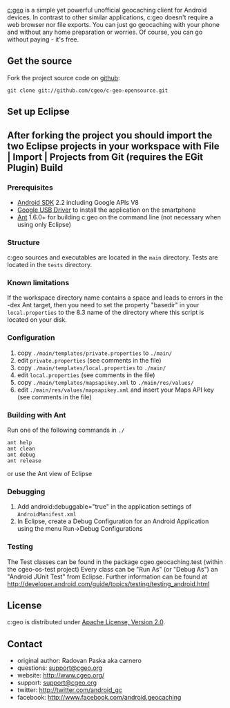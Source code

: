 [c:geo](http://www.cgeo.org) is a simple yet powerful unofficial geocaching client for Android devices. In contrast to other similar applications, c:geo doesn't require a web browser nor file exports. You can just go geocaching with your phone and without any home preparation or worries. Of course, you can go without paying - it's free.

Get the source
--------------

Fork the project source code on [github](https://github.com/cgeo/c-geo-opensource):

	git clone git://github.com/cgeo/c-geo-opensource.git

Set up Eclipse
--------------

After forking the project you should import the two Eclipse projects in your workspace with File | Import | Projects from Git (requires the EGit Plugin)
Build
-----

### Prerequisites ###

- [Android SDK](http://developer.android.com/sdk) 2.2 including Google APIs V8
- [Google USB Driver](http://developer.android.com/sdk/win-usb.html) to install the application on the smartphone
- [Ant](http://ant.apache.org) 1.6.0+ for building c:geo on the command line (not necessary when using only Eclipse)

### Structure ###

c:geo sources and executables are located in the `main` directory. Tests are located in the `tests` directory.

### Known limitations ###

If the workspace directory name contains a space and leads to errors in the -dex Ant target, then you need to set the property "basedir" in your `local.properties` to the 8.3 name of the directory where this script is located on your disk.

### Configuration ###

1. copy `./main/templates/private.properties` to `./main/`
2. edit `private.properties` (see comments in the file)
3. copy `./main/templates/local.properties` to `./main/`
4. edit `local.properties` (see comments in the file)
5. copy `./main/templates/mapsapikey.xml` to `./main/res/values/`
6. edit `./main/res/values/mapsapikey.xml` and insert your Maps API key (see comments in the file)

### Building with Ant ###

Run one of the following commands in `./`

    ant help
    ant clean
    ant debug
    ant release

or use the Ant view of Eclipse

### Debugging ###

1. Add android:debuggable="true" in the application settings of `AndroidManifest.xml`
2. In Eclipse, create a Debug Configuration for an Android Application using the menu Run->Debug Configurations

### Testing ###

The Test classes can be found in the package cgeo.geocaching.test (within the cgeo-os-test project)
Every class can be "Run As" (or "Debug As") an "Android JUnit Test" from Eclipse.
Further information can be found at http://developer.android.com/guide/topics/testing/testing_android.html

License
-------

c:geo is distributed under [Apache License, Version 2.0](http://www.apache.org/licenses/LICENSE-2.0).

Contact
-------

- original author: Radovan Paska aka carnero
- questions: support@cgeo.org
- website: http://www.cgeo.org/
- support: support@cgeo.org
- twitter: http://twitter.com/android_gc
- facebook: http://www.facebook.com/android.geocaching
